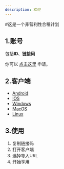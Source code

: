 ```yaml
---
description: 欢迎
---
```



#这是一个非营利性合租计划


## 1.账号

包括**ID**、**链接码**  

你可以 [点击这里](http://t.cn/EaVpByR) 申请。


## 2.客户端

* [Android](http://t.cn/EaVpByR)
* [IOS](http://t.cn/EaVpByR)
* [Windows](http://t.cn/EaVpByR)
* [MacOS](http://t.cn/EaVpByR)
* [Linux](http://t.cn/EaVpByR)


## 3.使用

1. 复制链接码
2. 打开客户端
3. 选择导入URL
4. 开始享用
